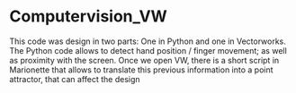 # Computervision_VW
This code was design in two parts: One in Python and one in Vectorworks. The Python code allows to detect hand position / finger movement; as well as proximity with the screen. Once we open VW, there is a short script in Marionette that allows to translate this previous information into a point attractor, that can affect the design 
